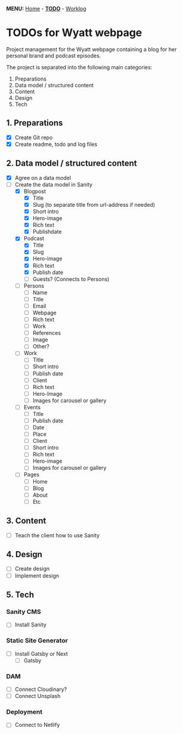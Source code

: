 **MENU:** [Home](/wyatt/index) - [**TODO**](/wyatt/todo) - [Worklog](/wyatt/log)

# TODOs for Wyatt webpage
Project management for the Wyatt webpage containing a blog for her personal brand and podcast episodes.

The project is separated into the following main categories:

1. Preparations
2. Data model / structured content
3. Content
4. Design
5. Tech

## 1. Preparations
- [x] Create Git repo
- [x] Create readme, todo and log files
 
## 2. Data model / structured content
- [x] Agree on a data model
- [ ] Create the data model in Sanity
    - [x] Blogpost
        - [x] Title
        - [x] Slug (to separate title from url-address if needed)
        - [x] Short intro
        - [x] Hero-image
        - [x] Rich text
        - [x] Publishdate
    - [x] Podcast
        - [x] Title
        - [x] Slug
        - [x] Hero-image
        - [x] Rich text
        - [x] Publish date
        - [ ] Guests? (Connects to Persons)
    - [ ] Persons
        - [ ] Name
        - [ ] Title
        - [ ] Email
        - [ ] Webpage 
        - [ ] Rich text
        - [ ] Work
        - [ ] References
        - [ ] Image
        - [ ] Other?
    - [ ] Work
        - [ ] Title
        - [ ] Short intro
        - [ ] Publish date
        - [ ] Client
        - [ ] Rich text
        - [ ] Hero-Image
        - [ ] Images for carousel or gallery
    - [ ] Events
        - [ ] Title
        - [ ] Publish date
        - [ ] Date
        - [ ] Place
        - [ ] Client
        - [ ] Short intro
        - [ ] Rich text
        - [ ] Hero-image
        - [ ] Images for carousel or gallery
    - [ ] Pages
        - [ ] Home
        - [ ] Blog
        - [ ] About
        - [ ] Etc

## 3. Content
- [ ] Teach the client how to use Sanity

## 4. Design
- [ ] Create design
- [ ] Implement design

## 5. Tech

### Sanity CMS
- [ ] Install Sanity

### Static Site Generator
- [ ] Install Gatsby or Next
    - [ ] Gatsby

### DAM
- [ ] Connect Cloudinary?
- [ ] Connect Unsplash

### Deployment
- [ ] Connect to Netlify

